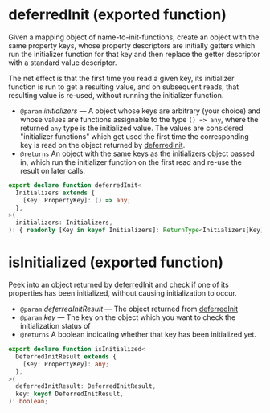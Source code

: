 <!-- INPUT:
/**
 * Given a mapping object of name-to-init-functions, create an object with the
 * same property keys, whose property descriptors are initially getters which
 * run the initializer function for that key and then replace the getter
 * descriptor with a standard value descriptor.
 *
 *
 * The net effect is that the first time you read a given key, its initializer
 * function is run to get a resulting value, and on subsequent reads, that
 * resulting value is re-used, without running the initializer function.
 *
 * @param initializers A object whose keys are arbitrary (your choice) and whose values are functions assignable to the type `() => any`, where the returned `any` type is the initialized value. The values are considered "initializer functions" which get used the first time the corresponding key is read on the object returned by {@link deferredInit}.
 * @returns An object with the same keys as the initializers object passed in, which run the initializer function on the first read and re-use the result on later calls.
 */
export declare function deferredInit<Initializers extends {
    [Key: PropertyKey]: () => any;
}>(initializers: Initializers): {
    readonly [Key in keyof Initializers]: ReturnType<Initializers[Key]>;
};
/**
 * Peek into an object returned by {@link deferredInit} and check if one of its
 * properties has been initialized, without causing initialization to occur.
 *
 * @param deferredInitResult - The object returned from {@link deferredInit}
 * @param key - The key on the object which you want to check the initialization status of
 * @returns A boolean indicating whether that key has been initialized yet.
 */
export declare function isInitialized<DeferredInitResult extends {
    [Key: PropertyKey]: any;
}>(deferredInitResult: DeferredInitResult, key: keyof DeferredInitResult): boolean;

-->
# deferredInit (exported function)

Given a mapping object of name-to-init-functions, create an object with the
same property keys, whose property descriptors are initially getters which
run the initializer function for that key and then replace the getter
descriptor with a standard value descriptor.

The net effect is that the first time you read a given key, its initializer
function is run to get a resulting value, and on subsequent reads, that
resulting value is re-used, without running the initializer function.

- `@param` _initializers_ — A object whose keys are arbitrary (your choice) and whose values are functions assignable to the type `() => any`, where the returned `any` type is the initialized value. The values are considered "initializer functions" which get used the first time the corresponding key is read on the object returned by [deferredInit](#).
- `@returns` An object with the same keys as the initializers object passed in, which run the initializer function on the first read and re-use the result on later calls.

```ts
export declare function deferredInit<
  Initializers extends {
    [Key: PropertyKey]: () => any;
  },
>(
  initializers: Initializers,
): { readonly [Key in keyof Initializers]: ReturnType<Initializers[Key]> };
```

# isInitialized (exported function)

Peek into an object returned by [deferredInit](#) and check if one of its
properties has been initialized, without causing initialization to occur.

- `@param` _deferredInitResult_ — The object returned from [deferredInit](#)
- `@param` _key_ — The key on the object which you want to check the initialization status of
- `@returns` A boolean indicating whether that key has been initialized yet.

```ts
export declare function isInitialized<
  DeferredInitResult extends {
    [Key: PropertyKey]: any;
  },
>(
  deferredInitResult: DeferredInitResult,
  key: keyof DeferredInitResult,
): boolean;
```

<!-- OUTPUT.frontmatter:
null
-->
<!-- OUTPUT.warnings:
[
  "No link URL provided for \"deferredInit\"; falling back to \"#\""
]
-->
